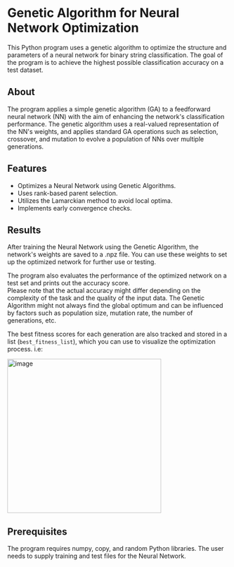 # Genetic Algorithm for Neural Network Optimization

This Python program uses a genetic algorithm to optimize the structure and parameters of a neural network for binary string classification. The goal of the program is to achieve the highest possible classification accuracy on a test dataset.

## About

The program applies a simple genetic algorithm (GA) to a feedforward neural network (NN) with the aim of enhancing the network's classification performance. The genetic algorithm uses a real-valued representation of the NN's weights, and applies standard GA operations such as selection, crossover, and mutation to evolve a population of NNs over multiple generations.

## Features
- Optimizes a Neural Network using Genetic Algorithms.
- Uses rank-based parent selection.
- Utilizes the Lamarckian method to avoid local optima.
- Implements early convergence checks.


## Results

After training the Neural Network using the Genetic Algorithm, the network's weights are saved to a .npz file. You can use these weights to set up the optimized network for further use or testing.

The program also evaluates the performance of the optimized network on a test set and prints out the accuracy score.  
Please note that the actual accuracy might differ depending on the complexity of the task and the quality of the input data. The Genetic Algorithm might not always find the global optimum and can be influenced by factors such as population size, mutation rate, the number of generations, etc.

The best fitness scores for each generation are also tracked and stored in a list (`best_fitness_list`), which you can use to visualize the optimization process. i.e:  


<img width="350" alt="image" src="https://github.com/OrrBav/Genetic-Neural-Network/assets/112930532/cae2dd80-fa2a-4272-835a-4dfd860acb42">


## Prerequisites

The program requires numpy, copy, and random Python libraries. The user needs to supply training and test files for the Neural Network.
